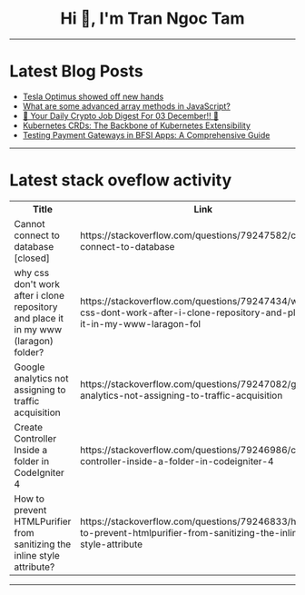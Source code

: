 <h1 align="center">Hi 👋, I'm Tran Ngoc Tam</h1>

---

# Latest Blog Posts 
<!-- BLOG-POST-LIST:START -->
- [Tesla Optimus showed off new hands](https://dev.to/devsk001/tesla-optimus-showed-off-new-hands-1d49)
- [What are some advanced array methods in JavaScript?](https://dev.to/hexa-home/what-are-some-advanced-array-methods-in-javascript-4e8d)
- [🚀 Your Daily Crypto Job Digest For 03 December!! 🚀](https://dev.to/web3hires/your-daily-crypto-job-digest-for-03-december-6p5)
- [Kubernetes CRDs: The Backbone of Kubernetes Extensibility](https://dev.to/jorgecontreras/kubernetes-crds-the-backbone-of-kubernetes-extensibility-pha)
- [Testing Payment Gateways in BFSI Apps: A Comprehensive Guide](https://dev.to/abhayit2000/testing-payment-gateways-in-bfsi-apps-a-comprehensive-guide-2ddm)
<!-- BLOG-POST-LIST:END -->

---

# Latest stack oveflow activity
<table>
  <tr><th>Title</th><th>Link</th></tr>
  <!-- STACKOVERFLOW:START --><tr><td>Cannot connect to database [closed]</td><td>https://stackoverflow.com/questions/79247582/cannot-connect-to-database</td></tr><tr><td>why css don&#39;t work after i clone repository and place it in my www &lpar;laragon&rpar; folder?</td><td>https://stackoverflow.com/questions/79247434/why-css-dont-work-after-i-clone-repository-and-place-it-in-my-www-laragon-fol</td></tr><tr><td>Google analytics not assigning to traffic acquisition</td><td>https://stackoverflow.com/questions/79247082/google-analytics-not-assigning-to-traffic-acquisition</td></tr><tr><td>Create Controller Inside a folder in CodeIgniter 4</td><td>https://stackoverflow.com/questions/79246986/create-controller-inside-a-folder-in-codeigniter-4</td></tr><tr><td>How to prevent HTMLPurifier from sanitizing the inline style attribute?</td><td>https://stackoverflow.com/questions/79246833/how-to-prevent-htmlpurifier-from-sanitizing-the-inline-style-attribute</td></tr><!-- STACKOVERFLOW:END -->
</table>

---



